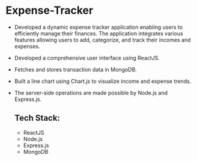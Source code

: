 # Expense-Tracker
* Developed a dynamic expense tracker application enabling users to efficiently manage their finances. The application integrates various features allowing users to add, categorize, and track their incomes and expenses.
* Developed a comprehensive user interface using ReactJS.
* Fetches and stores transaction data in MongoDB.
* Built a line chart using Chart.js to visualize income and expense trends.
* The server-side operations are made possible by Node.js and Express.js.

  ## Tech Stack:
  * ReactJS
  * Node.js
  * Express.js
  * MongoDB
